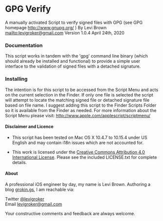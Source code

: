 GPG Verify
===========

A manually activated Script to verify signed files with GPG (see GPG homepage
http://www.gnupg.org/ )
By Levi Brown <mailto:levigroker@gmail.com>
Version 1.0.4 April 24th, 2020

### Documentation

This script works in tandem with the 'gpg' command line binary (which should
already be installed and functional) to provide a simple user interface to the
validation of signed files with a detached signature.

### Installing

The intention is for this script to be accessed from the Script Menu and acts on
the current selection in the Finder.  If only one file is selected the script
will attempt to locate the matching signed file or detached signature file based
on file name.  I suggest adding this script to the Finder Scripts Folder so it
is available from the Finder as needed.  For more information about the Script
Menu please visit: http://www.apple.com/applescript/scriptmenu/

#### Disclaimer and Licence

* This script has been tested on Mac OS X 10.4.7 to 10.15.4 under US English and may
contain i18n issues which are not accounted for.

* This work is licensed under the [Creative Commons Attribution 4.0 International
License](https://creativecommons.org/licenses/by/4.0/).
  Please see the included LICENSE.txt for complete details.

#### About

A professional iOS engineer by day, my name is Levi Brown. Authoring a blog
[grokin.gs](http://grokin.gs), I am reachable via:

Twitter [@levigroker](https://twitter.com/levigroker)  
Email [levigroker@gmail.com](mailto:levigroker@gmail.com)  

Your constructive comments and feedback are always welcome.

